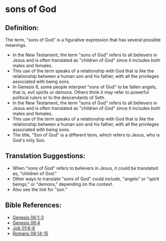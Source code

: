 # sons of God #

## Definition: ##

The term, "sons of God" is a figurative expression that has several possible meanings.

* In the New Testament, the term "sons of God" refers to all believers in Jesus and is often translated as "children of God" since it includes both males and females.
* This use of the term speaks of a relationship with God that is like the relationship between a human son and his father, with all the privileges associated with being sons.
* In Genesis 6, some people interpret "sons of God" to be fallen angels, that is, evil spirits or demons. Others think it may refer to powerful political rulers or to the descendants of Seth.
* In the New Testament, the term "sons of God" refers to all believers in Jesus and is often translated as "children of God" since it includes both males and females.
* This use of the term speaks of a relationship with God that is like the relationship between a human son and his father, with all the privileges associated with being sons.
* The title, "Son of God" is a different term, which refers to Jesus, who is God's only Son.

## Translation Suggestions: ##

* When "sons of God" refers to believers in Jesus, it could be translated as, "children of God."
* Other ways to translate "sons of God" could include, "angels" or "spirit beings," or "demons," depending on the context.
* Also see the link for "son."
 



## Bible References: ##

* [Genesis 06:1-3](en/tn/gen/help/06/01)
* [Genesis 06:4](en/tn/gen/help/06/04)
* [Job 01:6-8](en/tn/job/help/01/06)
* [Romans 08:14-15](en/tn/rom/help/08/14)